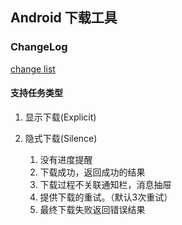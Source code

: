 ## Android 下载工具

### ChangeLog
[change list](/CHANGELOG.md)

#### 支持任务类型

1. 显示下载(Explicit)

2. 隐式下载(Silence)

     1. 没有进度提醒
     2. 下载成功，返回成功的结果
     3. 下载过程不关联通知栏，消息抽屉
     4. 提供下载的重试。（默认3次重试）
     5. 最终下载失败返回错误结果
